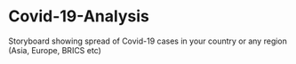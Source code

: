 # Covid-19-Analysis
Storyboard showing spread of Covid-19 cases in your country or any region (Asia, Europe, BRICS etc)
